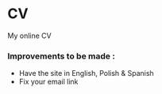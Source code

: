 # CV
My online CV 






### Improvements to be made : 
* Have the site in English, Polish & Spanish
* Fix your email link